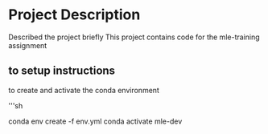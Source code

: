 # Project Description
Described the project briefly
This project contains code for the mle-training assignment 
## to setup instructions
to create and activate the conda environment 

'''sh

conda env create -f env.yml
conda activate mle-dev

